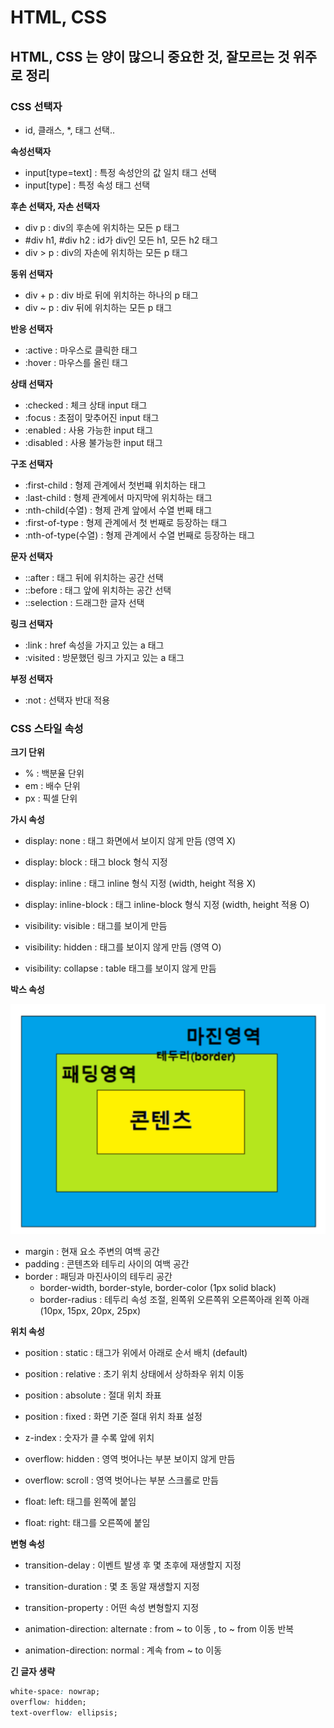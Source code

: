 # HTML, CSS

## HTML, CSS 는 양이 많으니 중요한 것, 잘모르는 것 위주로 정리

### CSS 선택자

* id, 클래스, *, 태그 선택..

**속성선택자**

* input[type=text] : 특정 속성안의 값 일치 태그 선택
* input[type] : 특정 속성 태그 선택

**후손 선택자, 자손 선택자**

* div p : div의 후손에 위치하는 모든 p 태그
* #div h1, #div h2 : id가 div인 모든 h1, 모든 h2 태그
* div > p : div의 자손에 위치하는 모든 p 태그

**동위 선택자**

* div + p : div 바로 뒤에 위치하는 하나의 p 태그
* div ~ p : div 뒤에 위치하는 모든 p 태그

**반응 선택자**

* :active : 마우스로 클릭한 태그
* :hover : 마우스를 올린 태그

**상태 선택자**

* :checked : 체크 상태 input 태그
* :focus : 초점이 맞추어진 input 태그
* :enabled : 사용 가능한 input 태그
* :disabled : 사용 불가능한 input 태그

**구조 선택자**

* :first-child : 형제 관계에서 첫번쨰 위치하는 태그
* :last-child : 형제 관계에서 마지막에 위치하는 태그
* :nth-child(수열) : 형제 관계 앞에서 수열 번째 태그
* :first-of-type : 형제 관계에서 첫 번째로 등장하는 태그
* :nth-of-type(수열) : 형제 관계에서 수열 번째로 등장하는 태그


**문자 선택자**

* ::after : 태그 뒤에 위치하는 공간 선택
* ::before : 태그 앞에 위치하는 공간 선택
* ::selection : 드래그한 글자 선택

**링크 선택자**

* :link : href 속성을 가지고 있는 a 태그
* :visited : 방문했던 링크 가지고 있는 a 태그

**부정 선택자**

* :not : 선택자 반대 적용

### CSS 스타일 속성

**크기 단위**

* % : 백분율 단위
* em : 배수 단위
* px : 픽셀 단위

**가시 속성**

* display: none : 태그 화면에서 보이지 않게 만듬 (영역 X)
* display: block : 태그 block 형식 지정
* display: inline : 태그 inline 형식 지정 (width, height 적용 X)
* display: inline-block : 태그 inline-block 형식 지정 (width, height 적용 O)

* visibility: visible : 태그를 보이게 만듬
* visibility: hidden : 태그를 보이지 않게 만듬 (영역 O)
* visibility: collapse : table 태그를 보이지 않게 만듬

**박스 속성**

![Alt text](image.png)

* margin : 현재 요소 주변의 여백 공간
* padding : 콘텐츠와 테두리 사이의 여백 공간
* border : 패딩과 마진사이의 테두리 공간
    * border-width, border-style, border-color (1px solid black)
    * border-radius : 테두리 속성 조절, 왼쪽위 오른쪽위 오른쪽아래 왼쪽 아래 (10px, 15px, 20px, 25px)

**위치 속성**

* position : static : 태그가 위에서 아래로 순서 배치 (default)
* position : relative : 초기 위치 상태에서 상하좌우 위치 이동
* position : absolute : 절대 위치 좌표
* position : fixed : 화면 기준 절대 위치 좌표 설정

* z-index : 숫자가 클 수록 앞에 위치
* overflow: hidden : 영역 벗어나는 부분 보이지 않게 만듬
* overflow: scroll : 영역 벗어나는 부분 스크롤로 만듬
* float: left: 태그를 왼쪽에 붙임
* float: right: 태그를 오른쪽에 붙임

**변형 속성**

* transition-delay : 이벤트 발생 후 몇 초후에 재생할지 지정
* transition-duration : 몇 초 동알 재생할지 지정
* transition-property : 어떤 속성 변형할지 지정

* animation-direction: alternate : from ~ to 이동 , to ~ from 이동 반복
* animation-direction: normal : 계속 from ~ to 이동

**긴 글자 생략**

```css
white-space: nowrap;
overflow: hidden;
text-overflow: ellipsis;
```